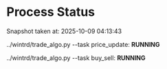 # Process Status

Snapshot taken at: 2025-10-09 04:13:43

../wintrd/trade_algo.py --task price_update: **RUNNING**

../wintrd/trade_algo.py --task buy_sell: **RUNNING**

